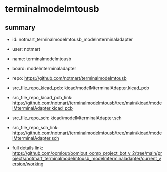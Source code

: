 # terminalmodelmtousb
 
## summary 
* id: notmart_terminalmodelmtousb_modelmterminaladapter
* user: notmart
* name: terminalmodelmtousb
* board: modelmterminaladapter
* repo: https://github.com/notmart/terminalmodelmtousb
* src_file_repo_kicad_pcb: kicad/modelMterminalAdapter.kicad_pcb
* src_file_repo_kicad_pcb_link: https://github.com/notmart/terminalmodelmtousb/tree/main/kicad/modelMterminalAdapter.kicad_pcb


* src_file_repo_sch: kicad/modelMterminalAdapter.sch
* src_file_repo_sch_link: https://github.com/notmart/terminalmodelmtousb/tree/main/kicad/modelMterminalAdapter.sch
* full details link: https://github.com/oomlout/oomlout_oomp_project_bot_v_2/tree/main/projects/notmart_terminalmodelmtousb_modelmterminaladapter/current_version/working  







